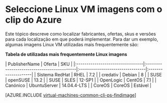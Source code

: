 <properties
   pageTitle="Seleccione Linux VM imagens com o clip do Azure | Microsoft Azure"
   description="Saiba como determinar o publisher, oferta e SKU para imagens ao criar uma máquina de virtual Linux com o modelo de implementação do Gestor de recursos."
   services="virtual-machines-linux"
   documentationCenter=""
   authors="squillace"
   manager="timlt"
   editor=""
   tags="azure-resource-manager"
   />

<tags
   ms.service="virtual-machines-linux"
   ms.devlang="na"
   ms.topic="article"
   ms.tgt_pltfrm="vm-linux"
   ms.workload="infrastructure"
   ms.date="08/23/2016"
   ms.author="rasquill"/>

# <a name="select-linux-vm-images-with-the-azure-cli"></a>Seleccione Linux VM imagens com o clip do Azure

Este tópico descreve como localizar fabricantes, ofertas, skus e versões para cada localização em que poderá implementar. Para dar um exemplo, algumas imagens Linux VM utilizadas mais frequentemente são:

**Tabela de utilizadas mais frequentemente Linux imagens**


| PublisherName                        | Oferta                                 | SKU                         |
|:---------------------------------|:-------------------------------------------|:---------------------------------|:--------------------|
| Sistema RedHat                           | RHEL                                       | 7.2                              |
| credativ                         | Debian                                     | 8                                | 
| SUSE                             | openSUSE                                   | 13.2                             |
| SUSE                             | SLES                                       | 12-SP1                           |
| OpenLogic                        | CentOS                                     | 7.1                              |
| Canónico                        | UbuntuServer                               | 14.04.4-LTS                      |
| CoreOS                           | CoreOS                                     | Estável                           |


[AZURE.INCLUDE [virtual-machines-common-cli-ps-findimage](../../includes/virtual-machines-common-cli-ps-findimage.md)]
